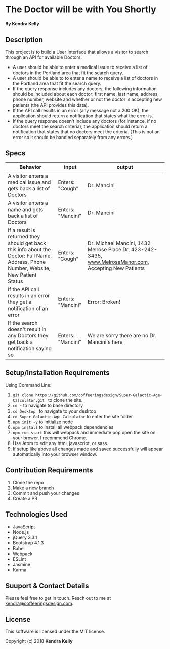 # The Doctor will be with You Shortly

#### By Kendra Kelly

## Description

This project is to build a User Interface that allows a visitor to search through an API for available Doctors.

*  A user should be able to enter a medical issue to receive a list of doctors in the Portland area that fit the search query.
*  A user should be able to to enter a name to receive a list of doctors in the Portland area that fit the search query.
*  If the query response includes any doctors, the following information should be included about each doctor: first name, last name, address, phone number, website and whether or not the doctor is accepting new patients (the API provides this data).
*  If the API call results in an error (any message not a 200 OK), the application should return a notification that states what the error is.
*  If the query response doesn't include any doctors (for instance, if no doctors meet the search criteria), the application should return a notification that states that no doctors meet the criteria. (This is not an error so it should be handled separately from any errors.)

## Specs

| Behavior | input | output |
|----------|-------|--------|
| A visitor enters a medical issue and gets back a list of Doctors | Enters: "Cough" | Dr. Mancini |
| A visitor enters a name and gets back a list of Doctors | Enters: "Mancini" | Dr. Mancini |
| If a result is returned they should get back this info about the Doctor: Full Name, Address, Phone Number, Website, New Patient Status | Enters: "Cough" | Dr. Michael Mancini, 1432 Melrose Place Dr, 423-242-3435, www.MelroseManor.com, Accepting New Patients |
| If the API call results in an error they get a notification of an error | Enters: "Mancini" | Error: Broken! |
| If the search doesn't result in any Doctors they get back a notification saying so | Enters: "Mancini" | We are sorry there are no Dr. Mancini's here |

## Setup/Installation Requirements
Using Command Line:
1. ``git clone https://github.com/coffeeringsdesign/Super-Galactic-Age-Calculator.git `` to clone the site.
2. ``cd ~`` to navigate to base directory
3. ``cd Desktop `` to navigate to your desktop
4. ``cd Super-Galactic-Age-Calculator`` to enter the site folder
5. ``npm init -y`` to initialize node
6. ``npm install`` to install all webpack dependencies
7. ``npm run start`` this will webpack and immediate pop open the site on your brower. I recommend Chrome.
8. Use Atom to edit any html, javascript, or sass.
9. If setup like above all changes made and saved successfully will appear automatically into your browser window.

## Contribution Requirements

1. Clone the repo
1. Make a new branch
1. Commit and push your changes
1. Create a PR

## Technologies Used

* JavaScript
* Node.js
* jQuery 3.3.1
* Bootstrap 4.1.3
* Babel
* Webpack
* ESLint
* Jasmine
* Karma

## Suuport & Contact Details

Please feel free to get in touch. Reach out to me at kendra@coffeeringsdesign.com.

## License

This software is licensed under the MIT license.

Copyright (c) 2018 **Kendra Kelly**
